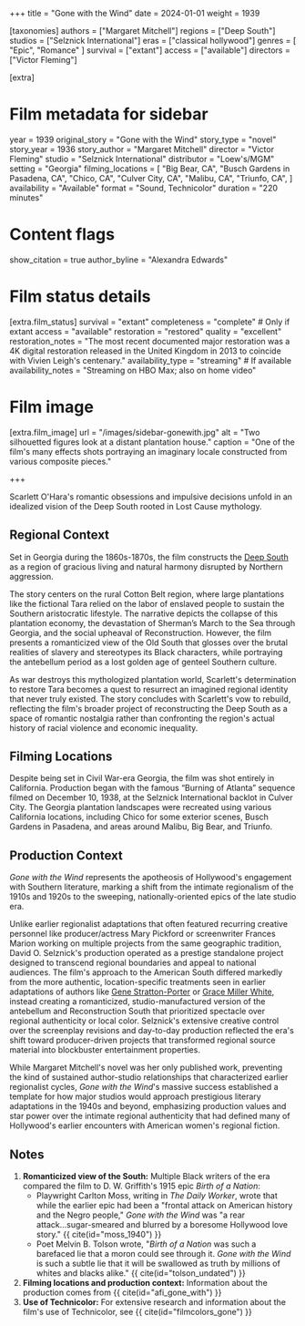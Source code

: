 +++
title = "Gone with the Wind"
date = 2024-01-01
weight = 1939

[taxonomies]
authors = ["Margaret Mitchell"]
regions = ["Deep South"]
studios = ["Selznick International"]
eras = ["classical hollywood"]
genres = [ "Epic", "Romance" ]
survival = ["extant"]
access = ["available"]
directors = ["Victor Fleming"]

[extra]
# Film metadata for sidebar
year = 1939
original_story = "Gone with the Wind"
story_type = "novel"
story_year = 1936
story_author = "Margaret Mitchell"
director = "Victor Fleming"
studio = "Selznick International"
distributor = "Loew's/MGM"
setting = "Georgia"
filming_locations = [
    "Big Bear, CA",
    "Busch Gardens in Pasadena, CA", "Chico, CA", "Culver City, CA", "Malibu, CA", "Triunfo, CA",
    ]
availability = "Available"
format = "Sound, Technicolor"
duration = "220 minutes"

# Content flags
show_citation = true
author_byline = "Alexandra Edwards"

# Film status details
[extra.film_status]
survival = "extant"
completeness = "complete" # Only if extant
access = "available"
restoration = "restored"
quality = "excellent"
restoration_notes = "The most recent documented major restoration was a 4K digital restoration released in the United Kingdom in 2013 to coincide with Vivien Leigh's centenary."
availability_type = "streaming" # If available
availability_notes = "Streaming on HBO Max; also on home video"


# Film image
[extra.film_image]
url = "/images/sidebar-gonewith.jpg"
alt = "Two silhouetted figures look at a distant plantation house."
caption = "One of the film's many effects shots portraying an imaginary locale constructed from various composite pieces."

+++

Scarlett O'Hara's romantic obsessions and impulsive decisions unfold in an idealized vision of the Deep South rooted in Lost Cause mythology.

## Regional Context

Set in Georgia during the 1860s-1870s, the film constructs the [Deep South](/regions/deep-south) as a region of gracious living and natural harmony disrupted by Northern aggression.  

The story centers on the rural Cotton Belt region, where large plantations like the fictional Tara relied on the labor of enslaved people to sustain the Southern aristocratic lifestyle. The narrative depicts the collapse of this plantation economy, the devastation of Sherman’s March to the Sea through Georgia, and the social upheaval of Reconstruction. However, the film presents a romanticized view of the Old South that glosses over the brutal realities of slavery and stereotypes its Black characters, while portraying the antebellum period as a lost golden age of genteel Southern culture.

As war destroys this mythologized plantation world, Scarlett's determination to restore Tara becomes a quest to resurrect an imagined regional identity that never truly existed. The story concludes with Scarlett's vow to rebuild, reflecting the film's broader project of reconstructing the Deep South as a space of romantic nostalgia rather than confronting the region's actual history of racial violence and economic inequality.


## Filming Locations

Despite being set in Civil War-era Georgia, the film was shot entirely in California. Production began with the famous “Burning of Atlanta” sequence filmed on December 10, 1938, at the Selznick International backlot in Culver City. The Georgia plantation landscapes were recreated using various California locations, including Chico for some exterior scenes, Busch Gardens in Pasadena, and areas around Malibu, Big Bear, and Triunfo.

## Production Context

*Gone with the Wind* represents the apotheosis of Hollywood's engagement with Southern literature, marking a shift from the intimate regionalism of the 1910s and 1920s to the sweeping, nationally-oriented epics of the late studio era. 

Unlike earlier regionalist adaptations that often featured recurring creative personnel like producer/actress Mary Pickford or screenwriter Frances Marion working on multiple projects from the same geographic tradition, David O. Selznick's production operated as a prestige standalone project designed to transcend regional boundaries and appeal to national audiences. The film's approach to the American South differed markedly from the more authentic, location-specific treatments seen in earlier adaptations of authors like [Gene Stratton-Porter](@/author-profiles/gene-stratton-porter.md) or [Grace Miller White](@/author-profiles/grace-miller-white.md), instead creating a romanticized, studio-manufactured version of the antebellum and Reconstruction South that prioritized spectacle over regional authenticity or local color. Selznick's extensive creative control over the screenplay revisions and day-to-day production reflected the era's shift toward producer-driven projects that transformed regional source material into blockbuster entertainment properties.

 While Margaret Mitchell's novel was her only published work, preventing the kind of sustained author-studio relationships that characterized earlier regionalist cycles, *Gone with the Wind*'s massive success established a template for how major studios would approach prestigious literary adaptations in the 1940s and beyond, emphasizing production values and star power over the intimate regional authenticity that had defined many of Hollywood's earlier encounters with American women's regional fiction.





## Notes

1. **Romanticized view of the South:** Multiple Black writers of the era compared the film to D. W. Griffith's 1915 epic *Birth of a Nation*: 
    - Playwright Carlton Moss, writing in *The Daily Worker*, wrote that while the earlier epic had been a "frontal attack on American history and the Negro people," *Gone with the Wind* was "a rear attack...sugar-smeared and blurred by a boresome Hollywood love story." {{ cite(id="moss_1940") }} 
    - Poet Melvin B. Tolson wrote, "*Birth of a Nation* was such a barefaced lie that a moron could see through it. *Gone with the Wind* is such a subtle lie that it will be swallowed as truth by millions of whites and blacks alike." {{ cite(id="tolson_undated") }}
2. **Filming locations and production context:** Information about the production comes from {{ cite(id="afi_gone_with") }}
3. **Use of Technicolor:** For extensive research and information about the film's use of Technicolor, see {{ cite(id="filmcolors_gone") }}